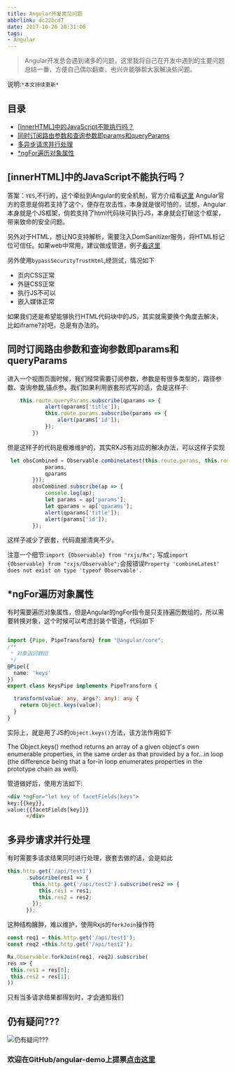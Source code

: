 ```yaml
---
title: Angular开发常见问题
abbrlink: dc22bcd7
date: 2017-10-26 20:31:06
tags:
- Angular
---
```

> Angular开发总会遇到诸多的问题，这里我将自己在开发中遇到的主要问题总结一番，方便自己偶尔翻查，也兴许能够帮大家解决些问题。

说明:`*本文持续更新*`

## 目录

+ [[innerHTML]中的JavaScript不能执行吗？](#[innerHTML]中的JavaScript不能执行吗？)
+ [同时订阅路由参数和查询参数即params和queryParams](#同时订阅路由参数和查询参数即params和queryParams)
+ [多异步请求并行处理](#多异步请求并行处理)
+ [*ngFor遍历对象属性](#*ngFor遍历对象属性)

## [innerHTML]中的JavaScript不能执行吗？

答案：`YES`,不行的，这个牵扯到Angular的安全机制，官方介绍看[这里](https://angular.io/guide/security)
Angular官方的意思是倘若支持了这个，便存在攻击性，本身就是很可怕的，试想，Angular本身就是个JS框架，倘若支持了html代码块可执行JS，本身就会打破这个框架，带来致命的安全问题。

另外对于HTML，想让NG支持解析，需要注入DomSanitizer服务，将HTML标记位可信任。如果web中常用，建议做成管道，例子[看这里](https://github.com/alanhg/angular-demo/blob/master/src/app/security/safe.pipe.ts)

另外使用`bypassSecurityTrustHtml`,经测试，情况如下

+  页内CSS正常
+  外链CSS正常
+  执行JS不可以
+  嵌入媒体正常

如果我们还是希望能够执行HTML代码块中的JS，其实就需要换个角度去解决，比如iframe?对吧，总是有办法的。

## 同时订阅路由参数和查询参数即params和queryParams

进入一个视图页面时候，我们经常需要订阅参数，参数是有很多类型的，路径参数、查询参数,锚点参。我们如果利用嵌套形式写的话，会是这样子:
```typescript
    this.route.queryParams.subscribe(qparams => {
            alert(qparams['title']);
            this.route.params.subscribe(params => {
                alert(params['id']);
            });
        })
```

但是这样子的代码是极难维护的，其实RXJS有对应的解决办法，可以这样子实现

```typescript
 let obsCombined = Observable.combineLatest(this.route.params, this.route.queryParams, (params, qparams) => ({
            params,
            qparams
        }));
        obsCombined.subscribe(ap => {
            console.log(ap);
            let params = ap['params'];
            let qparams = ap['qparams'];
            alert(qparams['title']);
            alert(params['id']);
        });
```
这样子减少了嵌套，代码直接清爽不少。

注意一个细节:`import {Observable} from "rxjs/Rx";`
写成`import {Observable} from "rxjs/Observable";`会报错误`Property 'combineLatest' does not exist on type 'typeof Observable'.`

## *ngFor遍历对象属性
有时需要遍历对象属性，但是Angular的ngFor指令是只支持遍历数组的，所以需要转换对象，这个时候可以考虑封装个管道，代码如下
```typescript

import {Pipe, PipeTransform} from "@angular/core";
/**
 * 对象返回数组
 */
@Pipe({
  name: 'keys'
})
export class KeysPipe implements PipeTransform {

  transform(value: any, args?: any): any {
    return Object.keys(value);
  }
}

```
实际上，就是用了JS的`Object.keys()`方法，该方法作用如下
> 
The Object.keys() method returns an array of a given object's own enumerable properties, in the same order as that provided by a for...in loop (the difference being that a for-in loop enumerates properties in the prototype chain as well).

管道做好后，使用方法如下:
```html
<div *ngFor="let key of facetFields|keys">
key:{{key}},
value:{{facetFields[key]}}
      </div>
```

## 多异步请求并行处理
有时需要多请求结果同时进行处理，嵌套去做的话，会是如此
```typescript
this.http.get('/api/test1')
      .subscribe(res1 => {
        this.http.get('/api/test2').subscribe(res2 => {
          this.res1 = res1;
          this.res2 = res2;
        });
      });
```
这种结构臃肿，难以维护，使用Rxjs的`forkJoin`操作符
```typescript
const req1 = this.http.get('/api/test1');
const req2 =this.http.get('/api/test2');

Rx.Observable.forkJoin(req1, req2).subscribe(
res => {
 this.res1 = res[0];
 this.res2 = res[1];
)) 

```
只有当多请求结果都得到时，才会通知我们

## 仍有疑问???

![仍有疑问???](http://or0g12e5e.bkt.clouddn.com/blog/2017-10-26-question_72px_1094871_easyicon.net.png)

### 欢迎在GitHub/angular-demo上提票[点击这里](https://github.com/alanhg/angular-demo/issues)
